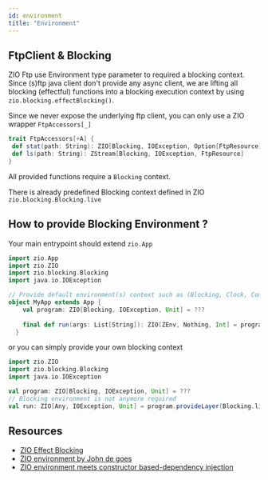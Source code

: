 ```yaml
---
id: environment
title: "Environment"
---
```


FtpClient & Blocking
---

ZIO Ftp use Environment type parameter to required a blocking context. Since (s)ftp java client don't provide any async client, 
we are lifting all blocking (effectful) functions into a blocking execution context by using `zio.blocking.effectBlocking()`.


Since we never expose the underlying ftp client, you can only use a ZIO wrapper `FtpAccessors[_]`

``` scala 
trait FtpAccessors[+A] {
 def stat(path: String): ZIO[Blocking, IOException, Option[FtpResource]]
 def ls(path: String): ZStream[Blocking, IOException, FtpResource]
}
```

All provided functions require a `Blocking` context.

There is already predefined Blocking context defined in ZIO `zio.blocking.Blocking.live`


How to provide Blocking Environment ?
---

Your main entrypoint should extend `zio.App` 

```scala
import zio.App
import zio.ZIO
import zio.blocking.Blocking
import java.io.IOException

// Provide default environment(s) context such as (Blocking, Clock, Console,...) since it is provided by zio.App which extend zio.DefaultRuntime
object MyApp extends App {
    val program: ZIO[Blocking, IOException, Unit] = ???
    
    final def run(args: List[String]): ZIO[ZEnv, Nothing, Int] = program
  }
```

or you can simply provide your own blocking context 

```scala
import zio.ZIO
import zio.blocking.Blocking
import java.io.IOException

val program: ZIO[Blocking, IOException, Unit] = ???
// Blocking environment is not anymore required
val run: ZIO[Any, IOException, Unit] = program.provideLayer(Blocking.live)
```

Resources
---
- [ZIO Effect Blocking](https://zio.dev/docs/overview/overview_creating_effects#blocking-synchronous-side-effects)
- [ZIO environment by John de goes](http://degoes.net/articles/zio-environment)
- [ZIO environment meets constructor based-dependency injection](https://blog.softwaremill.com/zio-environment-meets-constructor-based-dependency-injection-6a13de6e000)



 


